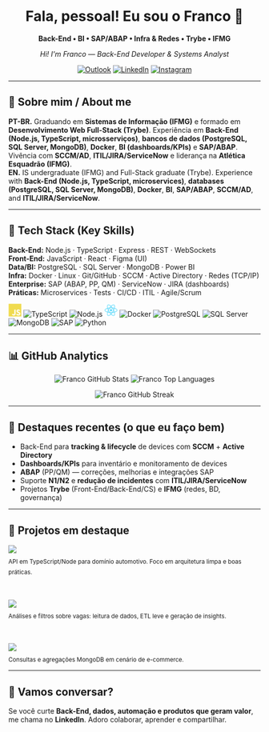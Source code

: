 <div align="center">
  <h1>Fala, pessoal! Eu sou o Franco 👋</h1>
  <p><strong>Back-End • BI • SAP/ABAP • Infra & Redes • Trybe • IFMG</strong></p>
  <p><em>Hi! I'm Franco — Back-End Developer & Systems Analyst</em></p>

  <!-- Contatos -->
  <a href="mailto:victorfranco02@outlook.com"><img alt="Outlook" src="https://img.shields.io/badge/Outlook-0078D4?style=for-the-badge&logo=microsoftoutlook&logoColor=white"/></a>
  <a href="https://www.linkedin.com/in/ofrancodev/" target="_blank"><img alt="LinkedIn" src="https://img.shields.io/badge/LinkedIn-0A66C2?style=for-the-badge&logo=linkedin&logoColor=white"/></a>
  <a href="https://www.instagram.com/o_franco.dev/" target="_blank"><img alt="Instagram" src="https://img.shields.io/badge/Instagram-E4405F?style=for-the-badge&logo=instagram&logoColor=white"/></a>
</div>

---

## 🔎 Sobre mim / About me
**PT-BR.** Graduando em **Sistemas de Informação (IFMG)** e formado em **Desenvolvimento Web Full-Stack (Trybe)**. Experiência em **Back-End (Node.js, TypeScript, microsserviços)**, **bancos de dados (PostgreSQL, SQL Server, MongoDB)**, **Docker**, **BI (dashboards/KPIs)** e **SAP/ABAP**. Vivência com **SCCM/AD**, **ITIL/JIRA/ServiceNow** e liderança na **Atlética Esquadrão (IFMG)**.  
**EN.** IS undergraduate (IFMG) and Full-Stack graduate (Trybe). Experience with **Back-End (Node.js, TypeScript, microservices)**, **databases (PostgreSQL, SQL Server, MongoDB)**, **Docker**, **BI**, **SAP/ABAP**, **SCCM/AD**, and **ITIL/JIRA/ServiceNow**.

---

## 🧰 Tech Stack (Key Skills)
**Back-End:** Node.js · TypeScript · Express · REST · WebSockets  
**Front-End:** JavaScript · React · Figma (UI)  
**Data/BI:** PostgreSQL · SQL Server · MongoDB · Power BI  
**Infra:** Docker · Linux · Git/GitHub · SCCM · Active Directory · Redes (TCP/IP)  
**Enterprise:** SAP (ABAP, PP, QM) · ServiceNow · JIRA (dashboards)  
**Práticas:** Microservices · Tests · CI/CD · ITIL · Agile/Scrum

<p align="left">
  <img alt="JavaScript" height="26" src="https://raw.githubusercontent.com/devicons/devicon/master/icons/javascript/javascript-plain.svg"/>
  <img alt="TypeScript" height="26" src="https://cdn.jsdelivr.net/gh/devicons/devicon/icons/typescript/typescript-original.svg"/>
  <img alt="Node.js" height="26" src="https://cdn.jsdelivr.net/gh/devicons/devicon/icons/nodejs/nodejs-original.svg"/>
  <img alt="React" height="26" src="https://raw.githubusercontent.com/devicons/devicon/master/icons/react/react-original.svg"/>
  <img alt="Docker" height="26" src="https://cdn.jsdelivr.net/gh/devicons/devicon/icons/docker/docker-original.svg"/>
  <img alt="PostgreSQL" height="26" src="https://cdn.jsdelivr.net/gh/devicons/devicon/icons/postgresql/postgresql-original.svg"/>
  <img alt="SQL Server" height="26" src="https://cdn.jsdelivr.net/gh/devicons/devicon/icons/microsoftsqlserver/microsoftsqlserver-plain.svg"/>
  <img alt="MongoDB" height="26" src="https://cdn.jsdelivr.net/gh/devicons/devicon/icons/mongodb/mongodb-original.svg"/>
  <img alt="SAP" height="26" src="https://cdn.jsdelivr.net/gh/devicons/devicon/icons/sap/sap-original.svg"/>
  <img alt="Python" height="26" src="https://cdn.jsdelivr.net/gh/devicons/devicon/icons/python/python-original.svg"/>
</p>

---

## 📊 GitHub Analytics
<div align="center">

  <!-- 1) Stats + 2) Top Langs (lado a lado) -->
  <img height="170" alt="Franco GitHub Stats"
       src="https://github-readme-stats.vercel.app/api?username=vfranco00&show_icons=true&theme=highcontrast&include_all_commits=true&count_private=true"/>
  <img height="170" alt="Franco Top Languages"
       src="https://github-readme-stats.vercel.app/api/top-langs/?username=vfranco00&layout=compact&langs_count=8&theme=highcontrast"/>

</div>

<!-- 3) Streak centralizado -->
<p align="center">
  <img height="170" alt="Franco GitHub Streak"
       src="https://streak-stats.demolab.com?user=vfranco00&theme=highcontrast&date_format=j%20M%5B%20Y%5D"/>
</p>

---

## 🚀 Destaques recentes (o que eu faço bem)
- Back-End para **tracking & lifecycle** de devices com **SCCM** + **Active Directory**  
- **Dashboards/KPIs** para inventário e monitoramento de devices  
- **ABAP** (PP/QM) — correções, melhorias e integrações SAP  
- Suporte **N1/N2** e **redução de incidentes** com **ITIL/JIRA/ServiceNow**  
- Projetos **Trybe** (Front-End/Back-End/CS) e **IFMG** (redes, BD, governança)

---

## 📌 Projetos em destaque
<!-- 1) Back-end / TypeScript -->
<a href="https://github.com/vfranco00/PerfectCar" target="_blank">
  <img src="https://img.shields.io/badge/PerfectCar-Node.js%20%7C%20TypeScript%20%7C%20API-2ea44f?style=for-the-badge"/>
</a>
<br/><sub>API em TypeScript/Node para domínio automotivo. Foco em arquitetura limpa e boas práticas.</sub>

<!-- 2) Data/BI / Python -->
<br/><br/>
<a href="https://github.com/vfranco00/Jobs_Insights" target="_blank">
  <img src="https://img.shields.io/badge/Jobs_Insights-Python%20%7C%20Pandas%20%7C%20ETL-yellow?style=for-the-badge"/>
</a>
<br/><sub>Análises e filtros sobre vagas: leitura de dados, ETL leve e geração de insights.</sub>

<!-- 3) NoSQL / MongoDB -->
<br/><br/>
<a href="https://github.com/vfranco00/Commerce_MongoDB" target="_blank">
  <img src="https://img.shields.io/badge/Commerce_MongoDB-Aggregations%20%7C%20Queries%20%7C%20NoSQL-4ea7ff?style=for-the-badge"/>
</a>
<br/><sub>Consultas e agregações MongoDB em cenário de e-commerce.</sub>

---

## 🤝 Vamos conversar?
Se você curte **Back-End, dados, automação e produtos que geram valor**, me chama no **LinkedIn**. Adoro colaborar, aprender e compartilhar.
